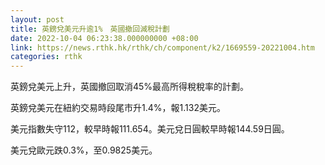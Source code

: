 ```yaml
---
layout: post
title: 英鎊兌美元升逾1%　英國撤回減稅計劃
date: 2022-10-04 06:23:38.000000000 +08:00
link: https://news.rthk.hk/rthk/ch/component/k2/1669559-20221004.htm
categories: rthk
---
```


英鎊兌美元上升，英國撤回取消45%最高所得稅稅率的計劃。

英鎊兌美元在紐約交易時段尾市升1.4%，報1.132美元。

美元指數失守112，較早時報111.654。美元兌日圓較早時報144.59日圓。

美元兌歐元跌0.3%，至0.9825美元。
